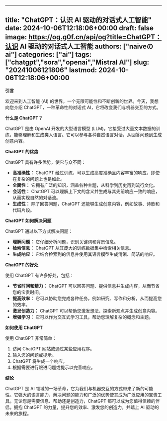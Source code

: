
---
title: "ChatGPT：认识 AI 驱动的对话式人工智能"
date: 2024-10-06T12:18:06+00:00
draft: false
image: https://og.g0f.cn/api/og?title=ChatGPT：认识 AI 驱动的对话式人工智能
authors: ["naiveのai"]
categories: ["ai"]
tags: ["chatgpt","sora","openai","Mistral AI"]
slug: "20241006121806"
lastmod: 2024-10-06T12:18:06+00:00
---
**引言**

欢迎来到人工智能 (AI) 的世界，一个无限可能性和不断创新的世界。今天，我想向您介绍 ChatGPT，一种革命性的对话式 AI，它将改变我们与机器交互的方式。

**什么是 ChatGPT？**

ChatGPT 是由 OpenAI 开发的大型语言模型 (LLM)，它接受过大量文本数据的训练，能够理解和生成类人语言。它可以参与各种自然语言对话，从回答问题到生成创意内容。

**ChatGPT 的优势**

ChatGPT 具有许多优势，使它与众不同：

* **高准确性：** ChatGPT 经过训练，可以生成高度准确且内容丰富的响应，即使在复杂的问题上也是如此。
* **全面性：** 它拥有广泛的知识，涵盖各种主题，从科学到历史再到流行文化。
* **会话性：** ChatGPT 可以理解上下文的含义并生成与其先前响应一致的响应，从而实现自然的对话流。
* **生成性：** 除了回答问题，ChatGPT 还能够生成创意内容，例如故事、诗歌和代码片段。

**ChatGPT 如何解决问题**

ChatGPT 通过以下方式解决问题：

* **理解问题：** 它仔细分析问题，识别关键词和背景信息。
* **检索信息：** ChatGPT 从其庞大的训练数据集中检索相关信息。
* **生成响应：** 它结合检索到的信息并使用其语言模型生成清晰、简洁的响应。

**ChatGPT 的好处**

使用 ChatGPT 有许多好处，包括：

* **节省时间和精力：** ChatGPT 可以回答问题、提供信息并生成内容，从而节省您的宝贵时间。
* **提高效率：** 它可以协助您完成各种任务，例如研究、写作和分析，从而提高您的效率。
* **激发创造力：** ChatGPT 可以帮助您激发想法、探索新观点并生成创意内容。
* **增强学习：** 它可以作为交互式学习工具，帮助您理解复杂的概念和主题。

**如何使用 ChatGPT**

使用 ChatGPT 非常简单：

1. 访问 ChatGPT 网站或通过某些应用程序。
2. 输入您的问题或提示。
3. ChatGPT 将生成一个响应。
4. 根据需要进行跟进问题或提示以完善响应。

**结论**

ChatGPT 是 AI 领域的一场革命，它为我们与机器交互的方式带来了新的可能性。它强大的语言能力、解决问题的能力和广泛的优势使其成为广泛应用的宝贵工具。无论您是需要信息、帮助还是创造力，ChatGPT 都可以成为您值得信赖的伴侣。拥抱 ChatGPT 的力量，提升您的效率、激发您的创造力，并踏上 AI 驱动的未来的旅程。